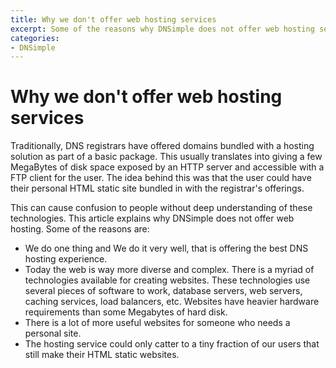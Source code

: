```yaml
---
title: Why we don't offer web hosting services
excerpt: Some of the reasons why DNSimple does not offer web hosting services.
categories:
- DNSimple
---
```


# Why we don't offer web hosting services

Traditionally, DNS registrars have offered domains bundled with a hosting solution as part of a basic package. This usually translates into giving a few MegaBytes of disk space exposed by an HTTP server and accessible with a FTP client for the user. The idea behind this was that the user could have their personal HTML static site bundled in with the registrar's offerings.

This can cause confusion to people without deep understanding of these technologies. This article explains why DNSimple does not offer web hosting. Some of the reasons are:

 * We do one thing and We do it very well, that is offering the best DNS hosting experience.
 * Today the web is way more diverse and complex. There is a myriad of technologies available for creating websites. These technologies use several pieces of software to work, database servers, web servers, caching services, load balancers, etc. Websites have heavier hardware requirements than some Megabytes of hard disk.
 * There is a lot of more useful websites for someone who needs a personal site.
 * The hosting service could only catter to a tiny fraction of our users that still make their HTML static websites.

